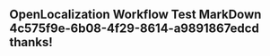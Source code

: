 <properties
ms.topic="hero-topic"
ms.test1="hero-topic"
ms.test2="test"/>


## OpenLocalization Workflow Test MarkDown 4c575f9e-6b08-4f29-8614-a9891867edcd thanks!



<!--HONumber=Oct16_HO3-->


